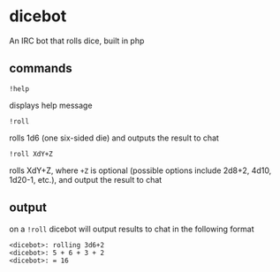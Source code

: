 # dicebot
An IRC bot that rolls dice, built in php

## commands
    !help
displays help message

    !roll
rolls 1d6 (one six-sided die) and outputs the result to chat

    !roll XdY+Z
rolls XdY+Z, where `+Z` is optional (possible options include 2d8+2, 4d10, 1d20-1, etc.), and output the result to chat

## output

on a `!roll` dicebot will output results to chat in the following format

    <dicebot>: rolling 3d6+2
    <dicebot>: 5 + 6 + 3 + 2
    <dicebot>: = 16